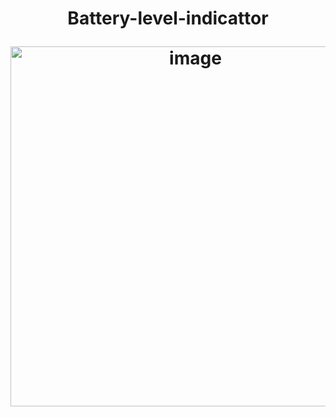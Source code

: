 <h1 align="center">

 Battery-level-indicattor

<img width="576" alt="image" src="https://user-images.githubusercontent.com/80831811/193424757-3ba60fd6-54aa-4f73-b3d7-49391b842a36.png">


<h1>

